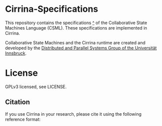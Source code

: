 # Cirrina-Specifications

This repository contains the specifications [^](SPECIFICATIONS.md) of the Collaborative State Machines Language (CSML). These
specifications are implemented in Cirrina.

Collaborative State Machines and the Cirrina runtime are created and developed by the [Distributed and Parallel Systems Group of the
Universität Innsbruck](https://dps.uibk.ac.at/).

# License

GPLv3 licensed, see LICENSE.

## Citation

If you use Cirrina in your research, please cite it using the following reference format:

```

```
